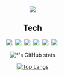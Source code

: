 <div align="center">
  <img src="https://capsule-render.vercel.app/api?type=cylinder&color=auto&height=200&section=header&text=DongHyun%20Kim&fontSize=60" />
  
  ## Tech
  
  <img src="https://img.shields.io/badge/HTML5-E34F26?style=flat-square&logo=HTML5&logoColor=white"/></a>&nbsp; 
  <img src="https://img.shields.io/badge/CSS3-1572B6?style=flat-square&logo=CSS3&logoColor=white"/></a>&nbsp; 
  <img src="https://img.shields.io/badge/JavaScript-F7DF1E?style=flat-square&logo=javascript&logoColor=white"/></a>&nbsp; 
  <img src="https://img.shields.io/badge/Node.js-339933?style=flat-square&logo=Node.js&logoColor=white"/></a>&nbsp; 
  <img src="https://img.shields.io/badge/MySQL-4479A1?style=flat-square&logo=MySQL&logoColor=white"/></a>&nbsp; 
  <img src="https://img.shields.io/badge/Sequelize-52B0E7?style=flat-square&logo=Sequelize&logoColor=white"/></a>&nbsp; 
  
  ![*'s GitHub stats](https://github-readme-stats.vercel.app/api?username=GarlicScent&show_icons=true&theme=radical)

[![Top Langs](https://github-readme-stats.vercel.app/api/top-langs/?username=GarlicScent&layout=compact)](https://github.com/GarlicScent/github-readme-stats)
</div>

